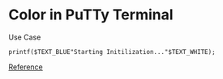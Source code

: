 # Color in PuTTy Terminal

Use Case

```
printf($TEXT_BLUE"Starting Initilization..."$TEXT_WHITE);
```

[Reference](https://gist.github.com/fnky/458719343aabd01cfb17a3a4f7296797)
